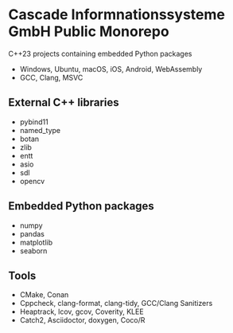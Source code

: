 # Cascade Informnationssysteme GmbH Public Monorepo

C++23 projects containing embedded Python packages
- Windows, Ubuntu, macOS, iOS, Android, WebAssembly
- GCC, Clang, MSVC

## External C++ libraries

  - pybind11
  - named_type
  - botan
  - zlib
  - entt
  - asio
  - sdl
  - opencv

## Embedded Python packages

  - numpy
  - pandas
  - matplotlib
  - seaborn

## Tools

  - CMake, Conan
  - Cppcheck, clang-format, clang-tidy, GCC/Clang Sanitizers
  - Heaptrack, lcov, gcov, Coverity, KLEE
  - Catch2, Asciidoctor, doxygen, Coco/R


  

